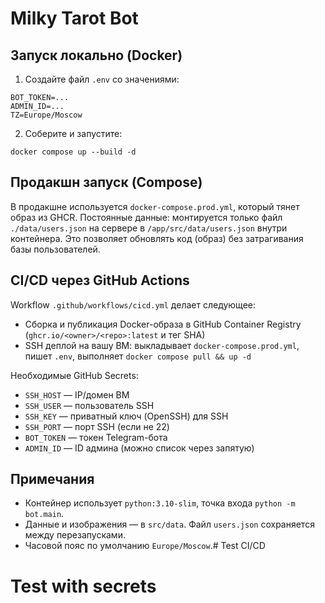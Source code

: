 Milky Tarot Bot
================

Запуск локально (Docker)
------------------------

1. Создайте файл `.env` со значениями:

```
BOT_TOKEN=...
ADMIN_ID=...
TZ=Europe/Moscow
```

2. Соберите и запустите:

```
docker compose up --build -d
```

Продакшн запуск (Compose)
-------------------------

В продакшне используется `docker-compose.prod.yml`, который тянет образ из GHCR. Постоянные данные: монтируется только файл `./data/users.json` на сервере в `/app/src/data/users.json` внутри контейнера. Это позволяет обновлять код (образ) без затрагивания базы пользователей.

CI/CD через GitHub Actions
--------------------------

Workflow `.github/workflows/cicd.yml` делает следующее:

- Сборка и публикация Docker-образа в GitHub Container Registry (`ghcr.io/<owner>/<repo>:latest` и тег SHA)
- SSH деплой на вашу ВМ: выкладывает `docker-compose.prod.yml`, пишет `.env`, выполняет `docker compose pull && up -d`

Необходимые GitHub Secrets:

- `SSH_HOST` — IP/домен ВМ
- `SSH_USER` — пользователь SSH
- `SSH_KEY` — приватный ключ (OpenSSH) для SSH
- `SSH_PORT` — порт SSH (если не 22)
- `BOT_TOKEN` — токен Telegram-бота
- `ADMIN_ID` — ID админа (можно список через запятую)

Примечания
----------

- Контейнер использует `python:3.10-slim`, точка входа `python -m bot.main`.
- Данные и изображения — в `src/data`. Файл `users.json` сохраняется между перезапусками.
- Часовой пояс по умолчанию `Europe/Moscow`.# Test CI/CD
# Test with secrets
